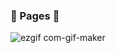 ### :bookmark_tabs:&nbsp;Pages&nbsp;:bookmark_tabs:

![ezgif com-gif-maker](https://user-images.githubusercontent.com/93702328/179371428-2d8272a5-0be5-4a19-9e51-f295d2485bdc.gif)
